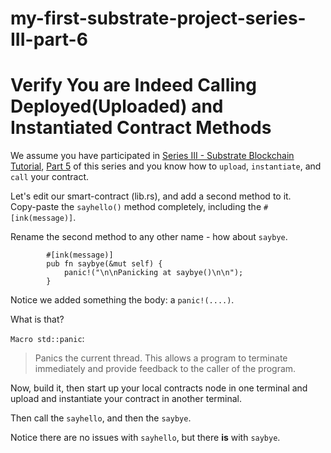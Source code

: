 # my-first-substrate-project-series-III-part-6

# Verify You are Indeed Calling Deployed(Uploaded) and Instantiated Contract Methods  
  
We assume you have participated in [Series III - Substrate Blockchain Tutorial](https://github.com/elicorrales/blockchain-tutorials/blob/main/README.md#series-iii---substrate-blockchain-tutorial), [Part 5](https://github.com/elicorrales/my-first-substrate-project-series-III-part-5/blob/main/README.md) of this series and you know how to ```upload```, ```instantiate```, and ```call``` your contract.  
  
 
Let's edit our smart-contract (lib.rs), and add a second method to it.  
Copy-paste the ```sayhello()``` method completely, including the ```#[ink(message)]```.  
  
Rename the second method to any other name - how about ```saybye```.  
  
```
        #[ink(message)]
        pub fn saybye(&mut self) {
            panic!("\n\nPanicking at saybye()\n\n");
        }
```
  
Notice we added something the body:  a ```panic!(....)```.  
  
What is that?  
  
```Macro std::panic```:  
> Panics the current thread.
> This allows a program to terminate immediately and provide feedback to the caller of the program.  
  
Now, build it, then start up your local contracts node in one terminal and upload and instantiate your contract in another terminal.  
  
Then call the ```sayhello```, and then the ```saybye```.  
  
Notice there are no issues with ```sayhello```, but there **is** with ```saybye```.  
  

    
